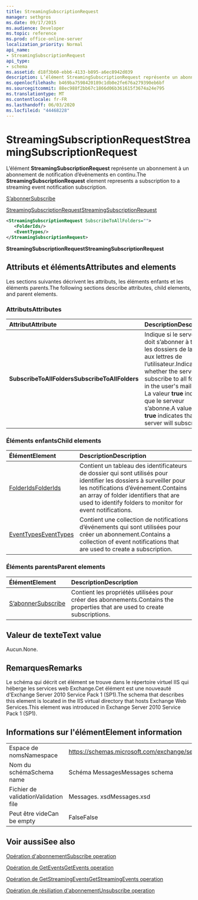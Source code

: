 ```yaml
---
title: StreamingSubscriptionRequest
manager: sethgros
ms.date: 09/17/2015
ms.audience: Developer
ms.topic: reference
ms.prod: office-online-server
localization_priority: Normal
api_name:
- StreamingSubscriptionRequest
api_type:
- schema
ms.assetid: d18f3b60-ebb6-4133-b895-a6ec8942d039
description: L’élément StreamingSubscriptionRequest représente un abonnement à un abonnement de notification d’événements en continu.
ms.openlocfilehash: b469ba7598420189c1db0e2fe676a279390eb6bf
ms.sourcegitcommit: 88ec988f2bb67c1866d06b361615f3674a24e795
ms.translationtype: MT
ms.contentlocale: fr-FR
ms.lasthandoff: 06/03/2020
ms.locfileid: "44468228"
---
```

# <a name="streamingsubscriptionrequest"></a><span data-ttu-id="c27cf-103">StreamingSubscriptionRequest</span><span class="sxs-lookup"><span data-stu-id="c27cf-103">StreamingSubscriptionRequest</span></span>

<span data-ttu-id="c27cf-104">L’élément **StreamingSubscriptionRequest** représente un abonnement à un abonnement de notification d’événements en continu.</span><span class="sxs-lookup"><span data-stu-id="c27cf-104">The **StreamingSubscriptionRequest** element represents a subscription to a streaming event notification subscription.</span></span> 
  
[<span data-ttu-id="c27cf-105">S’abonner</span><span class="sxs-lookup"><span data-stu-id="c27cf-105">Subscribe</span></span>](subscribe.md)
  
[<span data-ttu-id="c27cf-106">StreamingSubscriptionRequest</span><span class="sxs-lookup"><span data-stu-id="c27cf-106">StreamingSubscriptionRequest</span></span>](streamingsubscriptionrequest.md)
  
```xml
<StreamingSubscriptionRequest SubscribeToAllFolders="">
   <FolderIds/>
   <EventTypes/>
</StreamingSubscriptionRequest>
```

 <span data-ttu-id="c27cf-107">**StreamingSubscriptionRequest**</span><span class="sxs-lookup"><span data-stu-id="c27cf-107">**StreamingSubscriptionRequest**</span></span>
## <a name="attributes-and-elements"></a><span data-ttu-id="c27cf-108">Attributs et éléments</span><span class="sxs-lookup"><span data-stu-id="c27cf-108">Attributes and elements</span></span>

<span data-ttu-id="c27cf-109">Les sections suivantes décrivent les attributs, les éléments enfants et les éléments parents.</span><span class="sxs-lookup"><span data-stu-id="c27cf-109">The following sections describe attributes, child elements, and parent elements.</span></span>
  
### <a name="attributes"></a><span data-ttu-id="c27cf-110">Attributs</span><span class="sxs-lookup"><span data-stu-id="c27cf-110">Attributes</span></span>

|<span data-ttu-id="c27cf-111">**Attribut**</span><span class="sxs-lookup"><span data-stu-id="c27cf-111">**Attribute**</span></span>|<span data-ttu-id="c27cf-112">**Description**</span><span class="sxs-lookup"><span data-stu-id="c27cf-112">**Description**</span></span>|
|:-----|:-----|
|<span data-ttu-id="c27cf-113">**SubscribeToAllFolders**</span><span class="sxs-lookup"><span data-stu-id="c27cf-113">**SubscribeToAllFolders**</span></span> <br/> |<span data-ttu-id="c27cf-114">Indique si le serveur doit s’abonner à tous les dossiers de la boîte aux lettres de l’utilisateur.</span><span class="sxs-lookup"><span data-stu-id="c27cf-114">Indicates whether the server will subscribe to all folders in the user's mailbox.</span></span> <span data-ttu-id="c27cf-115">La valeur **true** indique que le serveur s’abonne.</span><span class="sxs-lookup"><span data-stu-id="c27cf-115">A value of **true** indicates that the server will subscribe.</span></span>  <br/> |
   
### <a name="child-elements"></a><span data-ttu-id="c27cf-116">Éléments enfants</span><span class="sxs-lookup"><span data-stu-id="c27cf-116">Child elements</span></span>

|<span data-ttu-id="c27cf-117">**Élément**</span><span class="sxs-lookup"><span data-stu-id="c27cf-117">**Element**</span></span>|<span data-ttu-id="c27cf-118">**Description**</span><span class="sxs-lookup"><span data-stu-id="c27cf-118">**Description**</span></span>|
|:-----|:-----|
|[<span data-ttu-id="c27cf-119">FolderIds</span><span class="sxs-lookup"><span data-stu-id="c27cf-119">FolderIds</span></span>](folderids.md) <br/> |<span data-ttu-id="c27cf-120">Contient un tableau des identificateurs de dossier qui sont utilisés pour identifier les dossiers à surveiller pour les notifications d’événement.</span><span class="sxs-lookup"><span data-stu-id="c27cf-120">Contains an array of folder identifiers that are used to identify folders to monitor for event notifications.</span></span>  <br/> |
|[<span data-ttu-id="c27cf-121">EventTypes</span><span class="sxs-lookup"><span data-stu-id="c27cf-121">EventTypes</span></span>](eventtypes.md) <br/> |<span data-ttu-id="c27cf-122">Contient une collection de notifications d’événements qui sont utilisées pour créer un abonnement.</span><span class="sxs-lookup"><span data-stu-id="c27cf-122">Contains a collection of event notifications that are used to create a subscription.</span></span>  <br/> |
   
### <a name="parent-elements"></a><span data-ttu-id="c27cf-123">Éléments parents</span><span class="sxs-lookup"><span data-stu-id="c27cf-123">Parent elements</span></span>

|<span data-ttu-id="c27cf-124">**Élément**</span><span class="sxs-lookup"><span data-stu-id="c27cf-124">**Element**</span></span>|<span data-ttu-id="c27cf-125">**Description**</span><span class="sxs-lookup"><span data-stu-id="c27cf-125">**Description**</span></span>|
|:-----|:-----|
|[<span data-ttu-id="c27cf-126">S’abonner</span><span class="sxs-lookup"><span data-stu-id="c27cf-126">Subscribe</span></span>](subscribe.md) <br/> |<span data-ttu-id="c27cf-127">Contient les propriétés utilisées pour créer des abonnements.</span><span class="sxs-lookup"><span data-stu-id="c27cf-127">Contains the properties that are used to create subscriptions.</span></span>  <br/> |
   
## <a name="text-value"></a><span data-ttu-id="c27cf-128">Valeur de texte</span><span class="sxs-lookup"><span data-stu-id="c27cf-128">Text value</span></span>

<span data-ttu-id="c27cf-129">Aucun.</span><span class="sxs-lookup"><span data-stu-id="c27cf-129">None.</span></span>
  
## <a name="remarks"></a><span data-ttu-id="c27cf-130">Remarques</span><span class="sxs-lookup"><span data-stu-id="c27cf-130">Remarks</span></span>

<span data-ttu-id="c27cf-131">Le schéma qui décrit cet élément se trouve dans le répertoire virtuel IIS qui héberge les services web Exchange.Cet élément est une nouveauté d'Exchange Server 2010 Service Pack 1 (SP1).</span><span class="sxs-lookup"><span data-stu-id="c27cf-131">The schema that describes this element is located in the IIS virtual directory that hosts Exchange Web Services.This element was introduced in Exchange Server 2010 Service Pack 1 (SP1).</span></span>
  
## <a name="element-information"></a><span data-ttu-id="c27cf-132">Informations sur l'élément</span><span class="sxs-lookup"><span data-stu-id="c27cf-132">Element information</span></span>

|||
|:-----|:-----|
|<span data-ttu-id="c27cf-133">Espace de noms</span><span class="sxs-lookup"><span data-stu-id="c27cf-133">Namespace</span></span>  <br/> |https://schemas.microsoft.com/exchange/services/2006/messages  <br/> |
|<span data-ttu-id="c27cf-134">Nom du schéma</span><span class="sxs-lookup"><span data-stu-id="c27cf-134">Schema name</span></span>  <br/> |<span data-ttu-id="c27cf-135">Schéma Messages</span><span class="sxs-lookup"><span data-stu-id="c27cf-135">Messages schema</span></span>  <br/> |
|<span data-ttu-id="c27cf-136">Fichier de validation</span><span class="sxs-lookup"><span data-stu-id="c27cf-136">Validation file</span></span>  <br/> |<span data-ttu-id="c27cf-137">Messages. xsd</span><span class="sxs-lookup"><span data-stu-id="c27cf-137">Messages.xsd</span></span>  <br/> |
|<span data-ttu-id="c27cf-138">Peut être vide</span><span class="sxs-lookup"><span data-stu-id="c27cf-138">Can be empty</span></span>  <br/> |<span data-ttu-id="c27cf-139">False</span><span class="sxs-lookup"><span data-stu-id="c27cf-139">False</span></span>  <br/> |
   
## <a name="see-also"></a><span data-ttu-id="c27cf-140">Voir aussi</span><span class="sxs-lookup"><span data-stu-id="c27cf-140">See also</span></span>



[<span data-ttu-id="c27cf-141">Opération d'abonnement</span><span class="sxs-lookup"><span data-stu-id="c27cf-141">Subscribe operation</span></span>](subscribe-operation.md)
  
[<span data-ttu-id="c27cf-142">Opération de GetEvents</span><span class="sxs-lookup"><span data-stu-id="c27cf-142">GetEvents operation</span></span>](getevents-operation.md)
  
[<span data-ttu-id="c27cf-143">Opération de GetStreamingEvents</span><span class="sxs-lookup"><span data-stu-id="c27cf-143">GetStreamingEvents operation</span></span>](getstreamingevents-operation.md)
  
[<span data-ttu-id="c27cf-144">Opération de résiliation d'abonnement</span><span class="sxs-lookup"><span data-stu-id="c27cf-144">Unsubscribe operation</span></span>](unsubscribe-operation.md)

